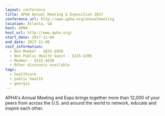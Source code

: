 ```yaml
---
layout: conference
title: APHA Annual Meeting & Exposition 2017
conference_url: http://www.apha.org/annualmeeting
location: Atlanta, GA
host: APHA
host_url: http://www.apha.org/
start_date: 2017-11-04
end_date: 2017-11-08
cost_information:
  - Non-Member - $835-$950
  - Non Public Health Guest - $325-$395
  - Member - $515-$630
  - Other discounts available
tags:
  - healthcare
  - public health
  - georgia
---
```


APHA's Annual Meeting and Expo brings together more than 12,000 of your peers from across the U.S. and around the world to network, educate and inspire each other.
